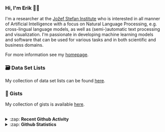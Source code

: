### Hi, I'm Erik 👋🏼 

I'm a researcher at the [Jožef Stefan Institute][job] who is interested in all manner of Artificial Intelligence with a focus on Natural Language Processing, e.g. cross-lingual language models, as well as (semi-)automatic text processing and visualization. I'm passionate in developing machine learning models and software that can be used for various tasks and in both scientific and business domains.

For more information see my [homepage][homepage].

### 🗃️ Data Set Lists
My collection of data set lists can be found [here][datasets].

### 🔖 Gists
My collection of gists is available [here][gists].

<br />

<details>
  <summary>:zap: <b>Recent Github Activity</b></summary>
  
<!--START_SECTION:activity-->
1. ❗️ Opened issue [#5](https://github.com/Infominer-JSI/gui-client/issues/5) in [Infominer-JSI/gui-client](https://github.com/Infominer-JSI/gui-client)
2. ❗️ Opened issue [#4](https://github.com/Infominer-JSI/gui-client/issues/4) in [Infominer-JSI/gui-client](https://github.com/Infominer-JSI/gui-client)
3. ❗️ Opened issue [#3](https://github.com/Infominer-JSI/gui-client/issues/3) in [Infominer-JSI/gui-client](https://github.com/Infominer-JSI/gui-client)
4. 🎉 Merged PR [#2](https://github.com/Infominer-JSI/gui-client/pull/2) in [Infominer-JSI/gui-client](https://github.com/Infominer-JSI/gui-client)
5. 💪 Opened PR [#2](https://github.com/Infominer-JSI/gui-client/pull/2) in [Infominer-JSI/gui-client](https://github.com/Infominer-JSI/gui-client)
<!--END_SECTION:activity-->

</details>

<details>
  <summary>:zap: <b>Github Statistics</b></summary>
  
  <img align="left" alt="codeSTACKr's Github Stats" src="https://github-readme-stats.vercel.app/api?username=eriknovak&show_icons=true&theme=buefy&hide_border=true" />

</details>

[job]: https://ailab.ijs.si/
[homepage]: https://ailab.ijs.si/eriknovak/
[gists]: https://gist.github.com/ErikNovak
[datasets]: ./datasets/README.md
